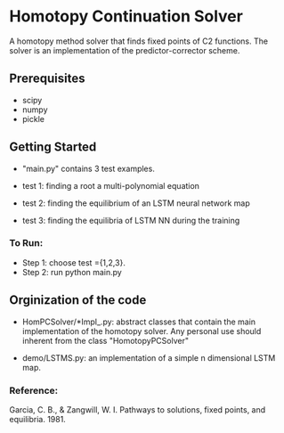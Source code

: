 # Homotopy Continuation Solver

A homotopy method solver that finds fixed points of C2 functions. The solver is an implementation of the predictor-corrector scheme.

## Prerequisites

* scipy
* numpy
* pickle

## Getting Started

* "main.py" contains 3 test examples. 

* test 1: finding a root a multi-polynomial equation
* test 2: finding the equilibrium of an LSTM neural network map
* test 3: finding the equilibria of LSTM NN during the training
### To Run:

* Step 1: choose test ={1,2,3}.
* Step 2: run python main.py

## Orginization of the code

* HomPCSolver/*Impl_.py: abstract classes that contain the main implementation of the homotopy solver. Any personal use should inherent from the class "HomotopyPCSolver"

* demo/LSTMS.py: an implementation of a simple n dimensional LSTM map.

### Reference:
Garcia, C. B., & Zangwill, W. I. Pathways to solutions, fixed points, and equilibria. 1981.